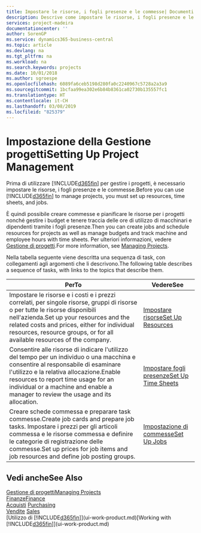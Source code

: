 ```yaml
---
title: Impostare le risorse, i fogli presenze e le commesse| Documenti Microsoft
description: Descrive come impostare le risorse, i fogli presenze e le commesse per gestire progetti.
services: project-madeira
documentationcenter: ''
author: SorenGP
ms.service: dynamics365-business-central
ms.topic: article
ms.devlang: na
ms.tgt_pltfrm: na
ms.workload: na
ms.search.keywords: projects
ms.date: 10/01/2018
ms.author: sgroespe
ms.openlocfilehash: 6089fa6ceb5198d280fa0c2240967c5728a2a3a9
ms.sourcegitcommit: 1bcfaa99ea302e6b84b8361ca02730b135557fc1
ms.translationtype: HT
ms.contentlocale: it-CH
ms.lasthandoff: 03/08/2019
ms.locfileid: "825379"
---
```

# <a name="setting-up-project-management"></a><span data-ttu-id="d5658-103">Impostazione della Gestione progetti</span><span class="sxs-lookup"><span data-stu-id="d5658-103">Setting Up Project Management</span></span>
<span data-ttu-id="d5658-104">Prima di utilizzare [!INCLUDE[d365fin](includes/d365fin_md.md)] per gestire i progetti, è necessario impostare le risorse, i fogli presenze e le commesse.</span><span class="sxs-lookup"><span data-stu-id="d5658-104">Before you can use [!INCLUDE[d365fin](includes/d365fin_md.md)] to manage projects, you must set up resources, time sheets, and jobs.</span></span>

<span data-ttu-id="d5658-105">È quindi possibile creare commesse e pianificare le risorse per i progetti nonché gestire i budget e tenere traccia delle ore di utilizzo di macchinari e dipendenti tramite i fogli presenze.</span><span class="sxs-lookup"><span data-stu-id="d5658-105">Then you can create jobs and schedule resources for projects as well as manage budgets and track machine and employee hours with time sheets.</span></span> <span data-ttu-id="d5658-106">Per ulteriori informazioni, vedere [Gestione di progetti](projects-manage-projects.md).</span><span class="sxs-lookup"><span data-stu-id="d5658-106">For more information, see [Managing Projects](projects-manage-projects.md).</span></span>  

<span data-ttu-id="d5658-107">Nella tabella seguente viene descritta una sequenza di task, con collegamenti agli argomenti che li descrivono.</span><span class="sxs-lookup"><span data-stu-id="d5658-107">The following table describes a sequence of tasks, with links to the topics that describe them.</span></span>

| <span data-ttu-id="d5658-108">Per</span><span class="sxs-lookup"><span data-stu-id="d5658-108">To</span></span> | <span data-ttu-id="d5658-109">Vedere</span><span class="sxs-lookup"><span data-stu-id="d5658-109">See</span></span> |
| --- | --- |
| <span data-ttu-id="d5658-110">Impostare le risorse e i costi e i prezzi correlati, per singole risorse, gruppi di risorse o per tutte le risorse disponibili nell'azienda.</span><span class="sxs-lookup"><span data-stu-id="d5658-110">Set up your resources and the related costs and prices, either for individual resources, resource groups, or for all available resources of the company.</span></span> |[<span data-ttu-id="d5658-111">Impostare risorse</span><span class="sxs-lookup"><span data-stu-id="d5658-111">Set Up Resources</span></span>](projects-how-setup-resources.md) |
| <span data-ttu-id="d5658-112">Consentire alle risorse di indicare l'utilizzo del tempo per un individuo o una macchina e consentire al responsabile di esaminare l'utilizzo e la relativa allocazione.</span><span class="sxs-lookup"><span data-stu-id="d5658-112">Enable resources to report time usage for an individual or a machine and enable a manager to review the usage and its allocation.</span></span> |[<span data-ttu-id="d5658-113">Impostare fogli presenze</span><span class="sxs-lookup"><span data-stu-id="d5658-113">Set Up Time Sheets</span></span>](projects-how-setup-time-sheets.md) |
| <span data-ttu-id="d5658-114">Creare schede commessa e preparare task commesse.</span><span class="sxs-lookup"><span data-stu-id="d5658-114">Create job cards and prepare job tasks.</span></span> <span data-ttu-id="d5658-115">Impostare i prezzi per gli articoli commessa e le risorse commessa e definire le categorie di registrazione delle commesse.</span><span class="sxs-lookup"><span data-stu-id="d5658-115">Set up prices for job items and job resources and define job posting groups.</span></span> |[<span data-ttu-id="d5658-116">Impostazione di commesse</span><span class="sxs-lookup"><span data-stu-id="d5658-116">Set Up Jobs</span></span>](projects-how-setup-jobs.md) |

## <a name="see-also"></a><span data-ttu-id="d5658-117">Vedi anche</span><span class="sxs-lookup"><span data-stu-id="d5658-117">See Also</span></span>
[<span data-ttu-id="d5658-118">Gestione di progetti</span><span class="sxs-lookup"><span data-stu-id="d5658-118">Managing Projects</span></span>](projects-manage-projects.md)  
[<span data-ttu-id="d5658-119">Finanze</span><span class="sxs-lookup"><span data-stu-id="d5658-119">Finance</span></span>](finance.md)  
<span data-ttu-id="d5658-120">[Acquisti](purchasing-manage-purchasing.md)       </span><span class="sxs-lookup"><span data-stu-id="d5658-120">[Purchasing](purchasing-manage-purchasing.md)       </span></span>  
<span data-ttu-id="d5658-121">[Vendite](sales-manage-sales.md)   </span><span class="sxs-lookup"><span data-stu-id="d5658-121">[Sales](sales-manage-sales.md)   </span></span>  
<span data-ttu-id="d5658-122">[Utilizzo di [!INCLUDE[d365fin](includes/d365fin_md.md)]](ui-work-product.md)</span><span class="sxs-lookup"><span data-stu-id="d5658-122">[Working with [!INCLUDE[d365fin](includes/d365fin_md.md)]](ui-work-product.md)</span></span>  
